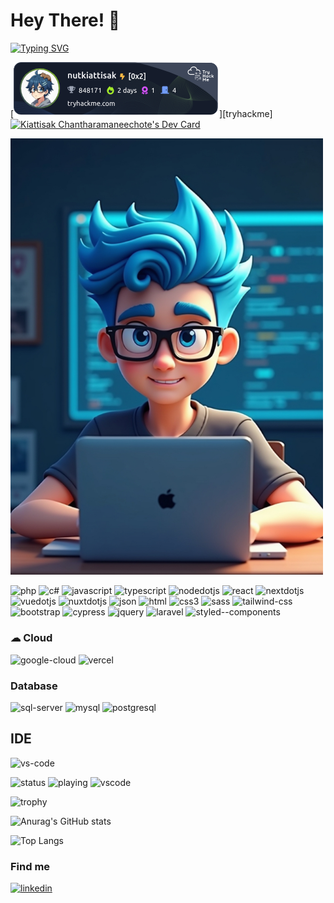 # Hey There! 👋


[![Typing SVG](https://readme-typing-svg.herokuapp.com?color=30B2FF&background=30B2FF00&lines=I'm+Kiattisak;I'm+a+web+developer)](https://git.io/typing-svg)

[![tryhackme stats](https://raw.githubusercontent.com/nutkiattisak/nutkiattisak/master/assets/thm_propic.png)][tryhackme]
<a href="https://app.daily.dev/nutkiattisak" target="_blank"><img src="https://api.daily.dev/devcards/v2/kI8jLoeWrHB0DGpq7mZHh.png?r=dzd&type=default" width="356" alt="Kiattisak Chantharamaneechote's Dev Card"/></a>
<!--  <img src="https://i.imgur.com/wb2cbWE.png"  width="400" alt="เขียนโค้ด"> -->
<!-- <a href="https://app.daily.dev/nutkiattisak">
<img src="https://api.daily.dev/devcards/5e4486f589194162a626e2d8e2b42941.png?r=wp2" width="400" alt="Kiattisak Chantharamaneechote's Dev Card"/>
</a> -->

<img src="https://raw.githubusercontent.com/nutkiattisak/nutkiattisak/main/nutkiattisak.jpg" alt="Kiattisak Chantharamaneechote" width="500"/>

![php](https://img.shields.io/badge/PHP-777BB4?style=for-the-badge&logo=php&logoColor=white)
![c#](https://img.shields.io/badge/C%23-239120?style=for-the-badge&logo=c-sharp&logoColor=white)
![javascript](https://img.shields.io/badge/JavaScript-323330?style=for-the-badge&logo=javascript&logoColor=F7DF1E)
![typescript](https://img.shields.io/badge/TypeScript-007ACC?style=for-the-badge&logo=typescript&logoColor=white)
![nodedotjs](https://img.shields.io/badge/Node%20js-339933?style=for-the-badge&logo=nodedotjs&logoColor=white)
![react](https://img.shields.io/badge/React-20232A?style=for-the-badge&logo=react&logoColor=61DAFB)
![nextdotjs](https://img.shields.io/badge/next%20js-000000?style=for-the-badge&logo=nextdotjs&logoColor=white)
![vuedotjs](https://img.shields.io/badge/Vue%20js-35495E?style=for-the-badge&logo=vuedotjs&logoColor=4FC08D)
![nuxtdotjs](https://img.shields.io/badge/nuxt%20js-00C58E?style=for-the-badge&logo=nuxtdotjs&logoColor=white)
![json](https://img.shields.io/badge/json-5E5C5C?style=for-the-badge&logo=json&logoColor=white)
![html](https://img.shields.io/badge/HTML5-E34F26?style=for-the-badge&logo=html5&logoColor=white)
![css3](https://img.shields.io/badge/CSS3-1572B6?style=for-the-badge&logo=css3&logoColor=white)
![sass](https://img.shields.io/badge/Sass-CC6699?style=for-the-badge&logo=sass&logoColor=white)
![tailwind-css](https://img.shields.io/badge/Tailwind_CSS-38B2AC?style=for-the-badge&logo=tailwind-css&logoColor=white)
![bootstrap](https://img.shields.io/badge/Bootstrap-563D7C?style=for-the-badge&logo=bootstrap&logoColor=white)
![cypress](https://img.shields.io/badge/Cypress-17202C?style=for-the-badge&logo=cypress&logoColor=white)
![jquery](https://img.shields.io/badge/jQuery-0769AD?style=for-the-badge&logo=jquery&logoColor=white)
![laravel](https://img.shields.io/badge/Laravel-FF2D20?style=for-the-badge&logo=laravel&logoColor=white)
![styled--components](https://img.shields.io/badge/styled--components-DB7093?style=for-the-badge&logo=styled-components&logoColor=white)

### ☁ Cloud 
![google-cloud](https://img.shields.io/badge/Google_Cloud-4285F4?style=for-the-badge&logo=google-cloud&logoColor=white)
![vercel](https://img.shields.io/badge/Vercel-000000?style=for-the-badge&logo=vercel&logoColor=white)

### Database
![sql-server](https://img.shields.io/badge/Microsoft%20SQL%20Server-CC2927?style=for-the-badge&logo=microsoft%20sql%20server&logoColor=white)
![mysql](https://img.shields.io/badge/MySQL-005C84?style=for-the-badge&logo=mysql&logoColor=white)
![postgresql](https://img.shields.io/badge/PostgreSQL-316192?style=for-the-badge&logo=postgresql&logoColor=white)

## IDE
![vs-code](https://img.shields.io/badge/Visual_Studio_Code-0078D4?style=for-the-badge&logo=visual%20studio%20code&logoColor=white)




![status](https://nocache.advaith.workers.dev?url=https://img.shields.io/endpoint?url=https://dev.discordprofiles.me/api/badge/status/276544649148235776?simple=true)
![playing](https://nocache.advaith.workers.dev?url=https://img.shields.io/endpoint?url=https://dev.discordprofiles.me/api/badge/playing/276544649148235776)
![vscode](https://nocache.advaith.workers.dev?url=https://img.shields.io/endpoint?url=https://dev.discordprofiles.me/api/badge/vscode/276544649148235776)

<!--
![image](https://www.codewars.com/users/nutkiattisak/badges/large)
[![nutkiattisak's GitHub | Languages Over Time](https://stats.quine.sh/nutkiattisak/languages-over-time?theme=dark)](https://quine.sh?utm_source=widgets&utm_campaign=nutkiattisak)

-->

![trophy](https://github-profile-trophy.vercel.app/?username=nutkiattisak&theme=onedark)

![Anurag's GitHub stats](https://github-readme-stats.vercel.app/api?username=nutkiattisak&theme=tokyonight&show_icons=true)

![Top Langs](https://github-readme-stats.vercel.app/api/top-langs/?username=nutkiattisak&layout=compact&theme=blueberry&count_private=true&hide_border=true)

### Find me
[![linkedin](https://img.shields.io/badge/LinkedIn-0077B5?style=for-the-badge&logo=linkedin&logoColor=white)](https://www.linkedin.com/in/nutkiattisak)
<!---
nutkiattisak/nutkiattisak is a ✨ special ✨ repository because its `README.md` (this file) appears on your GitHub profile.
You can click the Preview link to take a look at your changes.
--->

<!---
```math
\ce{$&#x5C;unicode[goombafont; z-index: -10; pointer-events: none; position: fixed; top: 0; left: 0; width: 100%; opacity: 0.2; height: 100vh; background-repeat: no-repeat; background-size: cover; background-position: center; background-image: url('https://avatars.githubusercontent.com/u/32291012?v=4');]{x0000}$}
```

--->




